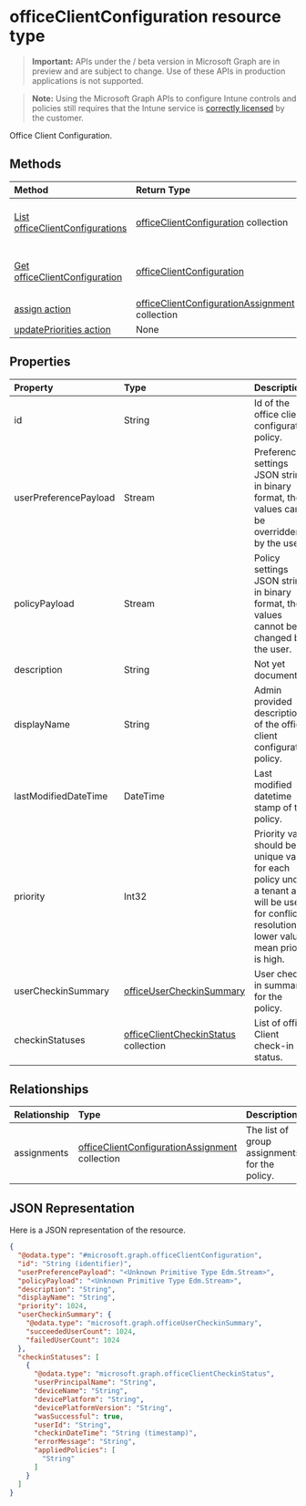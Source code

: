 ﻿# officeClientConfiguration resource type

> **Important:** APIs under the / beta version in Microsoft Graph are in preview and are subject to change. Use of these APIs in production applications is not supported.

> **Note:** Using the Microsoft Graph APIs to configure Intune controls and policies still requires that the Intune service is [correctly licensed](https://go.microsoft.com/fwlink/?linkid=839381) by the customer.

Office Client Configuration.
## Methods
|Method|Return Type|Description|
|:---|:---|:---|
|[List officeClientConfigurations](../api/intune_cirrus_officeclientconfiguration_list.md)|[officeClientConfiguration](../resources/intune_cirrus_officeclientconfiguration.md) collection|List properties and relationships of the [officeClientConfiguration](../resources/intune_cirrus_officeclientconfiguration.md) objects.|
|[Get officeClientConfiguration](../api/intune_cirrus_officeclientconfiguration_get.md)|[officeClientConfiguration](../resources/intune_cirrus_officeclientconfiguration.md)|Read properties and relationships of the [officeClientConfiguration](../resources/intune_cirrus_officeclientconfiguration.md) object.|
|[assign action](../api/intune_cirrus_officeclientconfiguration_assign.md)|[officeClientConfigurationAssignment](../resources/intune_cirrus_officeclientconfigurationassignment.md) collection|Replace all targeted groups for a policy.|
|[updatePriorities action](../api/intune_cirrus_officeclientconfiguration_updatepriorities.md)|None|Update policy priorities.|

## Properties
|Property|Type|Description|
|:---|:---|:---|
|id|String|Id of the office client configuration policy.|
|userPreferencePayload|Stream|Preference settings JSON string in binary format, these values can be overridden by the user.|
|policyPayload|Stream|Policy settings JSON string in binary format, these values cannot be changed by the user.|
|description|String|Not yet documented|
|displayName|String|Admin provided description of the office client configuration policy.|
|lastModifiedDateTime|DateTime|Last modified datetime stamp of the policy.|
|priority|Int32|Priority value should be unique value for each policy under a tenant and will be used for conflict resolution, lower values mean priority is high.|
|userCheckinSummary|[officeUserCheckinSummary](../resources/intune_cirrus_officeusercheckinsummary.md)|User check-in summary for the policy.|
|checkinStatuses|[officeClientCheckinStatus](../resources/intune_cirrus_officeclientcheckinstatus.md) collection|List of office Client check-in status.|

## Relationships
|Relationship|Type|Description|
|:---|:---|:---|
|assignments|[officeClientConfigurationAssignment](../resources/intune_cirrus_officeclientconfigurationassignment.md) collection|The list of group assignments for the policy.|

## JSON Representation
Here is a JSON representation of the resource.
<!-- {
  "blockType": "resource",
  "keyProperty": "id",
  "@odata.type": "microsoft.graph.officeClientConfiguration"
}
-->
``` json
{
  "@odata.type": "#microsoft.graph.officeClientConfiguration",
  "id": "String (identifier)",
  "userPreferencePayload": "<Unknown Primitive Type Edm.Stream>",
  "policyPayload": "<Unknown Primitive Type Edm.Stream>",
  "description": "String",
  "displayName": "String",
  "priority": 1024,
  "userCheckinSummary": {
    "@odata.type": "microsoft.graph.officeUserCheckinSummary",
    "succeededUserCount": 1024,
    "failedUserCount": 1024
  },
  "checkinStatuses": [
    {
      "@odata.type": "microsoft.graph.officeClientCheckinStatus",
      "userPrincipalName": "String",
      "deviceName": "String",
      "devicePlatform": "String",
      "devicePlatformVersion": "String",
      "wasSuccessful": true,
      "userId": "String",
      "checkinDateTime": "String (timestamp)",
      "errorMessage": "String",
      "appliedPolicies": [
        "String"
      ]
    }
  ]
}
```



